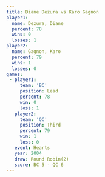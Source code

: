 ```yaml
---
title: Diane Dezura vs Karo Gagnon
player1:             
  name: Dezura, Diane
  percent: 78        
  wins: 0            
  losses: 1          
player2:             
  name: Gagnon, Karo 
  percent: 79        
  wins: 1            
  losses: 0          
games:
 - player1:        
     team: 'BC'    
     position: Lead
     percent: 78   
     win: 0        
     loss: 1       
   player2:         
     team: 'QC'     
     position: Third
     percent: 79    
     win: 1         
     loss: 0        
   event: Hearts       
   year: 2004          
   draw: Round Robin(2)
   score: BC 5 - QC 6  
---
```

